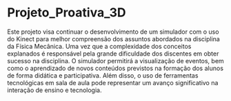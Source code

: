 # Projeto_Proativa_3D
Este projeto visa continuar o desenvolvimento de um simulador com o uso do Kinect para melhor compreensão dos assuntos abordados na disciplina da Física Mecânica. Uma vez que a complexidade dos conceitos explanados é responsável pela grande dificuldade dos discentes em obter sucesso na disciplina.  O simulador permitirá a visualização de eventos, bem como o aprendizado de novos conteúdos previstos na formação dos alunos de forma didática e participativa.  Além disso, o uso de ferramentas tecnológicas em sala de aula pode representar um avanço significativo na interação de ensino e tecnologia.

